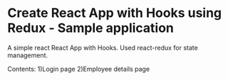 # Create React App with Hooks using Redux - Sample application

A simple react React App with Hooks. Used react-redux for state management.

Contents:
1)Login page
2)Employee details page 
